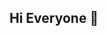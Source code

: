 ## Hi Everyone 👋

<!--
**NishantPandey20240/NishantPandey20240** is a ✨ _special_ ✨ repository because its `README.md` (this file) appears on your GitHub profile.

Here are some ideas to get you started:

# Welcome to My GitHub Profile! ❄️

Hi there! I'm [Your Name], a passionate developer who loves to work on [Python, React JS, AI ML ,System Design etc.].

## 🔧 Technologies & Tools

- **Languages:** Python, JavaScript, Java
- **Tools:** Git, Docker, VS Code
- **Frameworks:** React, Node.js



## 📫 How to Reach Me

- **Email:** nishpand01@gmail.com
- **LinkedIn:** [Nishant Pandey IIT KGP]([link-to-linkedin](https://www.linkedin.com/in/nishant-pandeyiitkgp/))


## ❄️ Fun Fact

I love winter and snowflakes! ❄️

![Snowflake](https://media.giphy.com/media/3o7TKsQ8gqVr5Ykq8w/giphy.gif)
